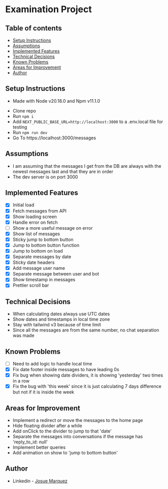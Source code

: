 # Examination Project

## Table of contents

-   [Setup Instructions](#setup-instructions)
-   [Assumptions](#assumptions)
-   [Implemented Features](#implemented-features)
-   [Technical Decisions](#technical-decisions)
-   [Known Problems](#known-problems)
-   [Areas for Improvement](#areas-for-improvement)
-   [Author](#author)

## Setup Instructions

-   Made with Node v20.18.0 and Npm v11.1.0

*   Clone repo
*   Run `npm i`
*   Add `NEXT_PUBLIC_BASE_URL=http://localhost:3000` to a .env.local file for testing
*   Run `npm run dev`
*   Go To https://localhost:3000/messages

## Assumptions

-   I am assuming that the messages I get from the DB are always with the newest messages last and that they are in order
-   The dev server is on port 3000

## Implemented Features

-   [x] Initial load
-   [x] Fetch messages from API
-   [x] Show loading screen
-   [x] Handle error on fetch
-   [ ] Show a more useful message on error
-   [x] Show list of messages
-   [x] Sticky jump to bottom button
-   [x] Jump to bottom button function
-   [x] Jump to bottom on load
-   [x] Separate messages by date
-   [x] Sticky date headers
-   [x] Add message user name
-   [x] Separate message between user and bot
-   [x] Show timestamp in messages
-   [x] Prettier scroll bar

## Technical Decisions

-   When calculating dates always use UTC dates
-   Show dates and timestamps in local time zone
-   Stay with tailwind v3 because of time limit
-   Since all the messages are from the same number, no chat separation was made

## Known Problems

-   [ ] Need to add logic to handle local time
-   [x] Fix date footer inside messages to have leading 0s
-   [x] Fix bug when showing date dividers, it is showing 'yesterday' two times in a row
-   [x] Fix the bug with 'this week' since it is just calculating 7 days difference but not if it is inside the week

## Areas for Improvement

-   Implement a redirect or move the messages to the home page
-   Hide floating divider after a while
-   Add onClick to the divider to jump to that 'date'
-   Separate the messages into conversations if the message has 'reply_to_id: null'
-   Implement better queries
-   Add animation on show to 'jump to bottom button'

## Author

-   Linkedin - [Josue Marquez](https://www.linkedin.com/in/josuemarquez/)
